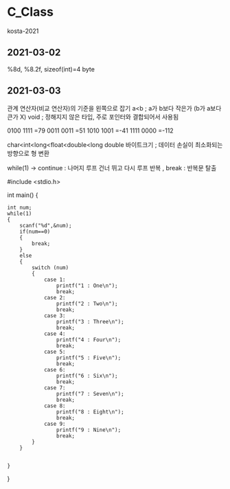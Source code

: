 # C_Class
kosta-2021

## 2021-03-02
%8d, %8.2f, sizeof(int)=4 byte

## 2021-03-03
관계 연산자(비교 연산자)의 기준을 왼쪽으로 잡기
a<b ; a가 b보다 작은가 (b가 a보다 큰가 X)
void ; 정해지지 않은 타입, 주로 포인터와 결합되어서 사용됨

0100 1111 =79
0011 0011 =51
1010 1001 =-41
1111 0000 =-112

char<int<long<float<double<long double 바이트크기 ; 데이터 손실이 최소화되는 방향으로 형 변환

while(1) -> continue : 나머지 루프 건너 뛰고 다시 루프 반복 , break : 반복문 탈출

#include <stdio.h>

int main()
{

	int num;
	while(1)
	{		
		scanf("%d",&num);
		if(num==0)
		{
			break;
		}
		else
		{
			switch (num)
			{
				case 1:
					printf("1 : One\n");
					break;
				case 2:
					printf("2 : Two\n");
					break;
				case 3:
					printf("3 : Three\n");
					break;
				case 4:
					printf("4 : Four\n");
					break;
				case 5:
					printf("5 : Five\n");
					break;
				case 6:
					printf("6 : Six\n");
					break;
				case 7:
					printf("7 : Seven\n");
					break;
				case 8:
					printf("8 : Eight\n");
					break;
				case 9:
					printf("9 : Nine\n");
					break;
			}
		}
		
		
	}
}	
